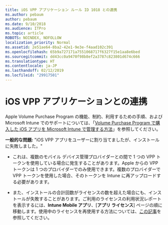 ```yaml
---
title: iOS VPP アプリケーション ルール ID 1018 との連携
ms.author: pebaum
author: pebaum
ms.date: 9/10/2018
ms.audience: ITPro
ms.topic: article
ROBOTS: NOINDEX, NOFOLLOW
localization_priority: Normal
ms.assetid: 2e51ae64-8ba2-42e1-9e3e-f4aad102c391
ms.openlocfilehash: 65b9a727171a7551068717f6327f15e1aa8e6bed
ms.sourcegitcommit: dd43cc0a9470f98b8ef2a3787c823801d674c666
ms.translationtype: HT
ms.contentlocale: ja-JP
ms.lasthandoff: 02/12/2019
ms.locfileid: "29917501"
---
```

# <a name="working-with-ios-vpp-applications"></a>iOS VPP アプリケーションとの連携

Apple Volume Purchase Program の機能、制約、利用するための手順、および Microsoft Intune でのサポートについては、「[Volume Purchase Program で購入した iOS アプリを Microsoft Intune で管理する方法](https://docs.microsoft.com/intune/vpp-apps-ios)」を参照してください。 
  
 **一般的な問題:** "iOS VPP アプリをユーザーに割り当てましたが、インストールに失敗しました。" 
  
- これは、複数のモバイル デバイス管理プロバイダーとの間で 1 つの VPP トークンを使用している場合に発生することがあります。Apple からの VPP トークンは 1 つのプロバイダーでのみ使用できます。複数のプロバイダーで VPP トークンを使用した場合、そのトークンを Intune に再アップロードする必要があります。
    
- また、インストールの合計回数がライセンスの数を超えた場合にも、インストールが失敗することがあります。ご利用のライセンスの利用状況レポートを表示するには、**Intune Mobile アプリ**、[**アプリ ライセンス**] ページの順に移動します。使用中のライセンスを再使用する方法については、[この記事](https://docs.microsoft.com/intune/vpp-apps-ios#revoking-app-licenses-and-deleting-tokens)を参照してください。
    


